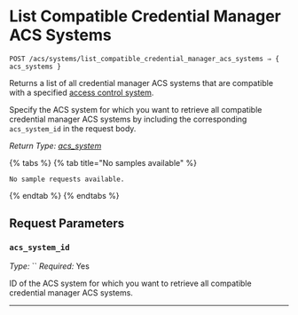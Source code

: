 # List Compatible Credential Manager ACS Systems

```
POST /acs/systems/list_compatible_credential_manager_acs_systems ⇒ { acs_systems }
```

Returns a list of all credential manager ACS systems that are compatible with a specified 
[access control system](../../../capability-guides/access-systems.md).

Specify the ACS system for which you want to retrieve all compatible credential manager ACS 
systems by including the corresponding `acs_system_id` in the request body.

*Return Type: [acs_system](../README.md)*

{% tabs %}
  {% tab title="No samples available" %}
  ```
  No sample requests available.
  ```
  {% endtab %}
{% endtabs %}

## Request Parameters

### `acs_system_id`

*Type:* ``
*Required:* Yes

ID of the ACS system for which you want to retrieve all compatible credential manager ACS systems.

---

